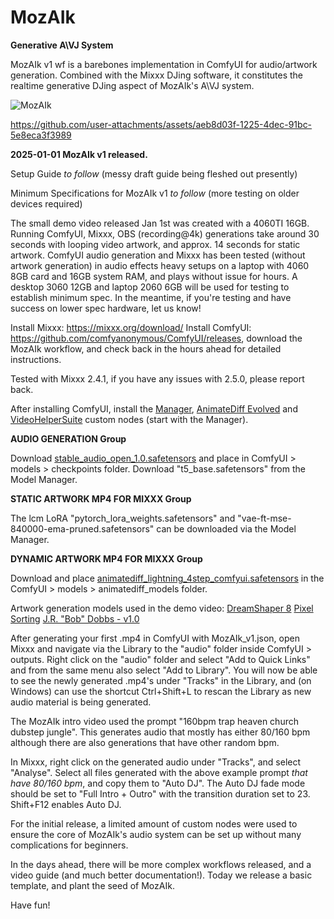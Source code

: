# MozAIk
**Generative A\VJ System**

MozAIk v1 wf is a barebones implementation in ComfyUI for audio/artwork generation. Combined with the Mixxx DJing software, it constitutes the realtime generative DJing aspect of MozAIk's A\VJ system. 


![MozAIk](https://github.com/user-attachments/assets/64cf2bcf-6e3b-403e-bced-e89ba1f27cee)

https://github.com/user-attachments/assets/aeb8d03f-1225-4dec-91bc-5e8eca3f3989

**2025-01-01 MozAIk v1 released.**



Setup Guide *to follow* (messy draft guide being fleshed out presently)


Minimum Specifications for MozAIk v1 *to follow* (more testing on older devices required)


The small demo video released Jan 1st was created with a 4060TI 16GB. Running ComfyUI, Mixxx, OBS (recording@4k) generations take around 30 seconds with looping video artwork, and approx. 14 seconds for static artwork. ComfyUI audio generation and Mixxx has been tested (without artwork generation) in audio effects heavy setups on a laptop with 4060 8GB card and 16GB system RAM, and plays without issue for hours. A desktop 3060 12GB and laptop 2060 6GB will be used for testing to establish minimum spec. In the meantime, if you're testing and have success on lower spec hardware, let us know!

Install Mixxx: https://mixxx.org/download/ Install ComfyUI: https://github.com/comfyanonymous/ComfyUI/releases, download the MozAIk workflow, and check back in the hours ahead for detailed instructions.

Tested with Mixxx 2.4.1, if you have any issues with 2.5.0, please report back.

After installing ComfyUI, install the [Manager](https://github.com/ltdrdata/ComfyUI-Manager), [AnimateDiff Evolved](https://github.com/Kosinkadink/ComfyUI-AnimateDiff-Evolved) and [VideoHelperSuite](https://github.com/Kosinkadink/ComfyUI-VideoHelperSuite) custom nodes (start with the Manager).

**AUDIO GENERATION Group**

Download [stable_audio_open_1.0.safetensors](https://huggingface.co/audo/stable-audio-open-1.0/blob/main/model.safetensors) and place in ComfyUI > models > checkpoints folder. Download "t5_base.safetensors" from the Model Manager. 

**STATIC ARTWORK MP4 FOR MIXXX Group**

The lcm LoRA "pytorch_lora_weights.safetensors" and "vae-ft-mse-840000-ema-pruned.safetensors" can be downloaded via the Model Manager.

**DYNAMIC ARTWORK MP4 FOR MIXXX Group** 

Download and place [animatediff_lightning_4step_comfyui.safetensors](https://huggingface.co/ByteDance/AnimateDiff-Lightning/blob/main/animatediff_lightning_4step_comfyui.safetensors) in the ComfyUI > models > animatediff_models folder.

Artwork generation models used in the demo video: [DreamShaper 8](https://civitai.com/models/4384) [Pixel Sorting](https://civitai.com/models/57963?modelVersionId=128713) [J.R. "Bob" Dobbs - v1.0](https://civitai.com/models/74788?modelVersionId=79532)

After generating your first .mp4 in ComfyUI with MozAIk_v1.json, open Mixxx and navigate via the Library to the "audio" folder inside ComfyUI > outputs. Right click on the "audio" folder and select "Add to Quick Links" and from the same menu also select "Add to Library". You will now be able to see the newly generated .mp4's under "Tracks" in the Library, and (on Windows) can use the shortcut Ctrl+Shift+L to rescan the Library as new audio material is being generated. 

The MozAIk intro video used the prompt "160bpm trap heaven church dubstep jungle". This generates audio that mostly has either 80/160 bpm although there are also generations that have other random bpm.

In Mixxx, right click on the generated audio under "Tracks", and select "Analyse". Select all files generated with the above example prompt *that have 80/160 bpm*, and copy them to "Auto DJ". The Auto DJ fade mode should be set to "Full Intro + Outro" with the transition duration set to 23. Shift+F12 enables Auto DJ.

For the initial release, a limited amount of custom nodes were used to ensure the core of MozAIk's audio system can be set up without many complications for beginners. 

In the days ahead, there will be more complex workflows released, and a video guide (and much better documentation!). Today we release a basic template, and plant the seed of MozAIk.

Have fun!


